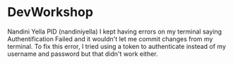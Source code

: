# DevWorkshop
Nandini Yella
PID (nandiniyella)
I kept having errors on my terminal saying Authentification Failed and it wouldn't let me commit changes from my terminal. To fix this error, I tried using a token to authenticate instead of my username and password but that didn't work either. 

